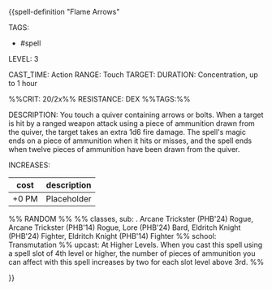 {{spell-definition "Flame Arrows"

TAGS: 
  - #spell

LEVEL: 3

CAST_TIME: Action
RANGE: Touch
TARGET: 
DURATION: Concentration, up to 1 hour

%%CRIT: 20/2x%%
RESISTANCE: DEX
%%TAGS:%%

DESCRIPTION:
You touch a quiver containing arrows or bolts. When a target is hit by a ranged weapon attack using a piece of ammunition drawn from the quiver, the target takes an extra 1d6 fire damage. The spell's magic ends on a piece of ammunition when it hits or misses, and the spell ends when twelve pieces of ammunition have been drawn from the quiver.

INCREASES:

| cost | description |
| ---- | ----------- |
| +0 PM     |    Placeholder        |


%% RANDOM
%%
%% classes, sub: . Arcane Trickster (PHB'24) Rogue, Arcane Trickster (PHB'14) Rogue, Lore (PHB'24) Bard, Eldritch Knight (PHB'24) Fighter, Eldritch Knight (PHB'14) Fighter
%% school: Transmutation
%% upcast: At Higher Levels. When you cast this spell using a spell slot of 4th level or higher, the number of pieces of ammunition you can affect with this spell increases by two for each slot level above 3rd.
%%


}}
